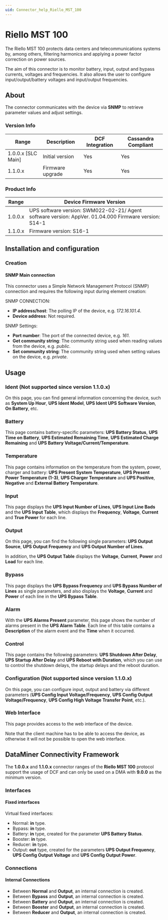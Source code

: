 ```yaml
---
uid: Connector_help_Riello_MST_100
---
```


# Riello MST 100

The Riello MST 100 protects data centers and telecommunications systems by, among others, filtering harmonics and applying a power factor correction on power sources.

The aim of this connector is to monitor battery, input, output and bypass currents, voltages and frequencies. It also allows the user to configure input/output/battery voltages and input/output frequencies.

## About

The connector communicates with the device via **SNMP** to retrieve parameter values and adjust settings.

### Version Info

| **Range**     | **Description**  | **DCF Integration** | **Cassandra Compliant** |
|----------------------|------------------|---------------------|-------------------------|
| 1.0.0.x [SLC Main]   | Initial version  | Yes                 | Yes                     |
| 1.1.0.x              | Firmware upgrade | Yes                 | Yes                     |

### Product Info

| **Range** | **Device Firmware Version**                                                                           |
|------------------|-------------------------------------------------------------------------------------------------------|
| 1.0.0.x          | UPS software version: SWM022-02-21/ Agent software version: AppVer. 01.04.000 Firmware version: S14-1 |
| 1.1.0.x          | Firmware version: S16-1                                                                               |

## Installation and configuration

### Creation

#### SNMP Main connection

This connector uses a Simple Network Management Protocol (SNMP) connection and requires the following input during element creation:

SNMP CONNECTION:

- **IP address/host**: The polling IP of the device, e.g. *172.16.101.4*.
- **Device address**: Not required.

SNMP Settings:

- **Port number**: The port of the connected device, e.g. *161*.
- **Get community string**: The community string used when reading values from the device, e.g. *public*.
- **Set community string**: The community string used when setting values on the device, e.g. *private*.

## Usage

### Ident (Not supported since version 1.1.0.x)

On this page, you can find general information concerning the device, such as **System Up Hour**, **UPS Ident Model**, **UPS Ident UPS Software Version**, **On Battery**, etc.

### Battery

This page contains battery-specific parameters: **UPS Battery Status**, **UPS Time on Battery**, **UPS Estimated Remaining Time**, **UPS Estimated Charge Remaining** and **UPS Battery Voltage/Current/Temperature**.

### Temperature

This page contains information on the temperature from the system, power, charger and battery: **UPS Present System Temperature**, **UPS Present Power Temperature (1-3)**, **UPS Charger Temperature** and **UPS Positive**, **Negative** and **External Battery Temperature**.

### Input

This page displays the **UPS Input Number of Lines**, **UPS Input Line Bads** and the **UPS Input Table**, which displays the **Frequency**, **Voltage**, **Current** and **True Power** for each line.

### Output

On this page, you can find the following single parameters: **UPS Output Source**, **UPS Output Frequency** and **UPS Output Number of Lines**.

In addition, the **UPS Output Table** displays the **Voltage**, **Current**, **Power** and **Load** for each line.

### Bypass

This page displays the **UPS Bypass Frequency** and **UPS Bypass Number of Lines** as single parameters, and also displays the **Voltage**, **Current** and **Power** of each line in the **UPS Bypass Table**.

### Alarm

With the **UPS Alarms Present** parameter, this page shows the number of alarms present in the **UPS Alarm Table**. Each line of this table contains a **Description** of the alarm event and the **Time** when it occurred.

### Control

This page contains the following parameters: **UPS Shutdown After Delay**, **UPS Startup After Delay** and **UPS Reboot with Duration**, which you can use to control the shutdown delays, the startup delays and the reboot duration.

### Configuration (Not supported since version 1.1.0.x)

On this page, you can configure input, output and battery via different parameters (**UPS Config Input Voltage/Frequency**, **UPS Config Output Voltage/Frequency**, **UPS Config High Voltage Transfer Point**, etc.).

### Web Interface

This page provides access to the web interface of the device.

Note that the client machine has to be able to access the device, as otherwise it will not be possible to open the web interface.

## DataMiner Connectivity Framework

The **1.0.0.x** and **1.1.0.x** connector ranges of the **Riello MST 100** protocol support the usage of DCF and can only be used on a DMA with **9.0.0** as the minimum version.

### Interfaces

#### Fixed interfaces

Virtual fixed interfaces:

- Normal: **in** type.
- Bypass: **in** type.
- Battery: **in** type, created for the parameter **UPS Battery Status**.
- Booster: **in** type.
- Reducer: **in** type.
- Output: **out** type, created for the parameters **UPS Output Frequency**, **UPS Config Output Voltage** and **UPS Config Output Power**.

### Connections

#### Internal Connections

- Between **Normal** and **Output**, an internal connection is created.
- Between **Bypass** and **Output**, an internal connection is created.
- Between **Battery** and **Output**, an internal connection is created.
- Between **Booster** and **Output**, an internal connection is created.
- Between **Reducer** and **Output**, an internal connection is created.
